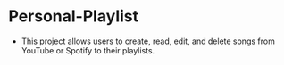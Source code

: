 # Personal-Playlist

- This project allows users to create, read, edit, and delete songs from YouTube or Spotify to their playlists.
